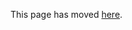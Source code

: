 This page has moved [here](https://gitlab.haskell.org/ghc/ghc/-/wikis/commentary/Documentation-Style-Guide).